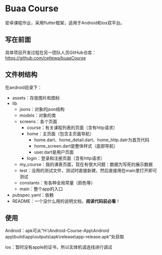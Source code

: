 # Buaa Course

安卓课程作业，采用flutter框架，适用于Android和ios双平台。

## 写在前面

具体项目开发过程在另一团队人员GitHub仓库：https://github.com/cetlewa/buaaCourse

## 文件树结构

在android目录下：

* assets：存放图片和图标
* lib
  * jsons：对象的json结构
  * models：对象的类
  * screens：各个页面
    * course：有关课程列表的页面（含有http请求）
    * home：主页面（包含主页面导航）
      * home.dart、home_detail.dart、home_http.datr为首页代码
      * home_screen.dart是整体样式（底部导航）
      * user.dart是用户页面
    * login：登录和注册页面（含有http请求）
  * my_course：我的课表页面，现在有很大问题：数据为写死的展示数据
  * test：没用的测试文件，测试时直接新建，然后直接用在main里打开即可测试
  * constants：有各种全局常量（颜色等）
  * main：整个app的入口
* pubspec.yaml：依赖
* README：一个没什么用的说明文档，**阅读代码前必看**！

## 使用

Android：apk可从"H:\Android-Course-App\Android app\build\app\outputs\apk\release\app-release.apk"处获取

ios：暂时没有apple的证书，所以实体机请连线进行调试
